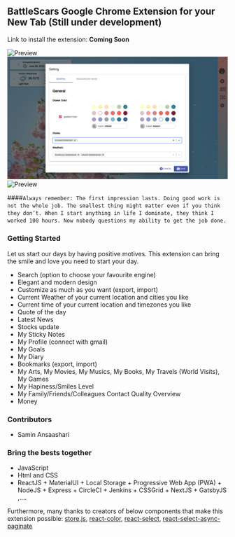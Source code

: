## BattleScars Google Chrome Extension for your New Tab (Still under development)

Link to install the extension: <b>Coming Soon</b>

<!-- ![Preview](./battle-scars/src/assets/screenshots/1.png)
![Preview](./battle-scars/src/assets/screenshots/2.png)
![Preview](./battle-scars/src/assets/screenshots/3.png) -->
<img src="./battle-scars/src/assets/screenshots/1.png" width="700px" alt="Preview"/>
<img src="./battle-scars/src/assets/screenshots/2.png" width="700px" alt="Preview"/>
<img src="./battle-scars/src/assets/screenshots/3.png" width="700px" alt="Preview"/>

####`Always remember: The first impression lasts. Doing good work is not the whole job. The smallest thing might matter even if you think they don’t. When I start anything in life I dominate, they think I worked 100 hours. Now nobody questions my ability to get the job done.`

### Getting Started

Let us start our days by having positive motives. This extension can bring the smile and love you need to start your day.

- Search (option to choose your favourite engine)
- Elegant and modern design
- Customize as much as you want (export, import)
- Current Weather of your current location and cities you like
- Current time of your current location and timezones you like
- Quote of the day
- Latest News
- Stocks update
- My Sticky Notes
- My Profile (connect with gmail)
- My Goals
- My Diary
- Bookmarks (export, import)
- My Arts, My Movies, My Musics, My Books, My Travels (World Visits), My Games
- My Hapiness/Smiles Level
- My Family/Friends/Colleagues Contact Quality Overview
- Money

### Contributors

- Samin Ansaashari

### Bring the bests together

- JavaScript
- Html and CSS
- ReactJS + MaterialUI + Local Storage + Progressive Web App (PWA) + NodeJS + Express + CircleCI + Jenkins + CSSGrid + NextJS + GatsbyJS ,....

Furthermore, many thanks to creators of below components that make this extension possible:
[store.js](https://github.com/marcuswestin/store.js), [react-color](https://github.com/casesandberg/react-color), [react-select](https://github.com/JedWatson/react-select), [react-select-async-paginate](https://github.com/vtaits/react-select-async-paginate)

<!-- ## License -->
<!-- This project is licensed under the MIT License - see the [LICENSE.md](LICENSE.md) file for details -->
